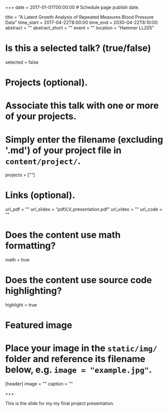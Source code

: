 +++
date = 2017-01-01T00:00:00  # Schedule page publish date.

title = "A Latent Growth Analysis of Repeated Measures Blood Pressure Data"
time_start = 2017-04-22T8:00:00
time_end = 2030-04-22T8:10:00
abstract = ""
abstract_short = ""
event = ""
location = "Hammer LL205"

# Is this a selected talk? (true/false)
selected = false

# Projects (optional).
#   Associate this talk with one or more of your projects.
#   Simply enter the filename (excluding '.md') of your project file in `content/project/`.
projects = [""]

# Links (optional).
url_pdf = ""
url_slides = "pdf/LV_presentation.pdf"
url_video = ""
url_code = ""

# Does the content use math formatting?
math = true

# Does the content use source code highlighting?
highlight = true

# Featured image
# Place your image in the `static/img/` folder and reference its filename below, e.g. `image = "example.jpg"`.
[header]
image = ""
caption = ""

+++

This is the slide for my my final project presentation.